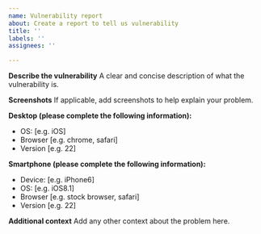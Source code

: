 ```yaml
---
name: Vulnerability report
about: Create a report to tell us vulnerability
title: ''
labels: ''
assignees: ''

---
```


**Describe the vulnerability**
A clear and concise description of what the vulnerability is. 

**Screenshots**
If applicable, add screenshots to help explain your problem. 

**Desktop (please complete the following information):**
 - OS: [e.g. iOS]
 - Browser [e.g. chrome, safari]
 - Version [e.g. 22]

**Smartphone (please complete the following information):**
 - Device: [e.g. iPhone6]
 - OS: [e.g. iOS8.1]
 - Browser [e.g. stock browser, safari]
 - Version [e.g. 22]

**Additional context**
Add any other context about the problem here.

